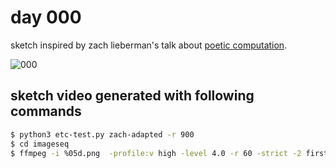 # day 000 

sketch inspired by zach lieberman's talk about [poetic computation](https://www.youtube.com/watch?v=bmztlO9_Wvo).

![000](https://github.com/burningion/daily-sketches/raw/master/000/image/00001.jpg)

## sketch video generated with following commands

```bash
$ python3 etc-test.py zach-adapted -r 900
$ cd imageseq
$ ffmpeg -i %05d.png  -profile:v high -level 4.0 -r 60 -strict -2 firstblood.mp4
```

